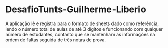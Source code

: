 ﻿# DesafioTunts-Guilherme-Liberio
A aplicação lê e registra para o formato de sheets dado como referência, lendo o número total de aulas de até 3 dígitos e funcionando com qualquer número de estudantes, contanto que se mantenham as informações na ordem de faltas seguida de três notas de prova.
